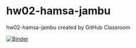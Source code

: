 # hw02-hamsa-jambu
hw02-hamsa-jambu created by GitHub Classroom

[![Binder](https://mybinder.org/badge_logo.svg)](https://mybinder.org/v2/gh/UCB-stat-159-s23/hw02-hamsa-jambu.git/HEAD)
